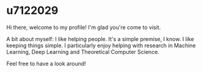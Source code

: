 # u7122029

Hi there, welcome to my profile! I'm glad you're come to visit. 

A bit about myself: I like helping people. It's a simple premise, I know. I like keeping things simple. I particularly enjoy helping with research in Machine Learning, Deep Learning and Theoretical Computer Science.

Feel free to have a look around!
